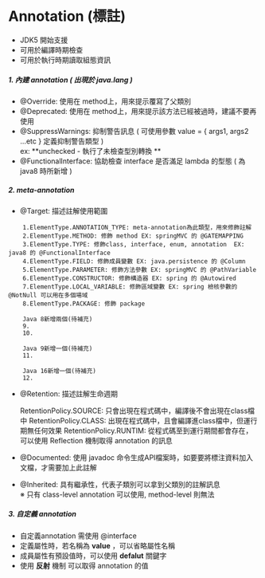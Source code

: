 # Annotation (標註)

- JDK5 開始支援
- 可用於編譯時期檢查
- 可用於執行時期讀取組態資訊

##### 1. 內建 annotation ( 出現於 java.lang )
- @Override: 使用在 method上，用來提示覆寫了父類別
- @Deprecated: 使用在 method上，用來提示該方法已經被過時，建議不要再使用
- @SuppressWarnings: 抑制警告訊息 ( 可使用參數 value = { args1, args2 ...etc } 定義抑制警告類型 )<br>
  ex: **unchecked - 執行了未檢查型別轉換 **
- @FunctionalInterface: 協助檢查 interface 是否滿足 lambda 的型態 ( 為 java8 時所新增 )

##### 2. meta-annotation
- @Target: 描述註解使用範圍
```
	1.ElementType.ANNOTATION_TYPE: meta-annotation為此類型，用來修飾註解
	2.ElementType.METHOD: 修飾 method EX: springMVC 的 @GATEMAPPING
	3.ElementType.TYPE: 修飾class, interface, enum, annotation  EX: java8 的 @FunctionalInterface
	4.ElementType.FIELD: 修飾成員變數 EX: java.persistence 的 @Column 
	5.ElementType.PARAMETER: 修飾方法參數 EX: springMVC 的 @PathVariable
	6.ElementType.CONSTRUCTOR: 修飾構造器 EX: spring 的 @Autowired
	7.ElementType.LOCAL_VARIABLE: 修飾區域變數 EX: spring 檢核參數的 @NotNull 可以用在多個場域
	8.ElementType.PACKAGE: 修飾 package
	
	Java 8新增兩個(待補充)
	9.
	10.
	
	Java 9新增一個(待補充)
	11.
	
	Java 16新增一個(待補充)
	12.
```	
	
- @Retention: 描述註解生命週期

	RetentionPolicy.SOURCE:	
		只會出現在程式碼中，編譯後不會出現在class檔中
	RetentionPolicy.CLASS:
		出現在程式碼中，且會編譯進class檔中，但運行期無任何效果
	RetentionPolicy.RUNTIM:
		從程式碼至到運行期間都會存在，可以使用 Reflection 機制取得 annotation 的訊息
- @Documented: 使用 javadoc 命令生成API檔案時，如要要將標注資料加入文檔，才需要加上此註解
- @Inherited: 具有繼承性，代表子類別可以拿到父類別的註解訊息 <br>
  ※ 只有 class-level annotation 可以使用, method-level 則無法

##### 3. 自定義 annotation
- 自定義annotation 需使用 @interface
- 定義屬性時，若名稱為 **value** ，可以省略屬性名稱
- 成員屬性有預設值時，可以使用 **defalut** 關鍵字
- 使用 **反射** 機制 可以取得 annotation 的值
